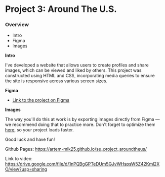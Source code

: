 # Project 3: Around The U.S.

### Overview  

* Intro  
* Figma  
* Images  
  
**Intro**
  
I've developed a website that allows users to create profiles and share images, which can be viewed and liked by others. This project was constructed using HTML and CSS, incorporating media queries to ensure the site is responsive across various screen sizes.
  
**Figma**  
  
* [Link to the project on Figma](https://www.figma.com/file/ii4xxsJ0ghevUOcssTlHZv/Sprint-3%3A-Around-the-US?node-id=0%3A1)  
  
**Images**  
  
The way you'll do this at work is by exporting images directly from Figma — we recommend doing that to practice more. Don't forget to optimize them [here](https://tinypng.com/), so your project loads faster. 
  
Good luck and have fun!

Github Pages: 
https://artem-mik25.github.io/se_project_aroundtheus/

Link to video: 
https://drive.google.com/file/d/1nPQBgGPTeDUm5GJvWHspsW5Z42Kml2XO/view?usp=sharing